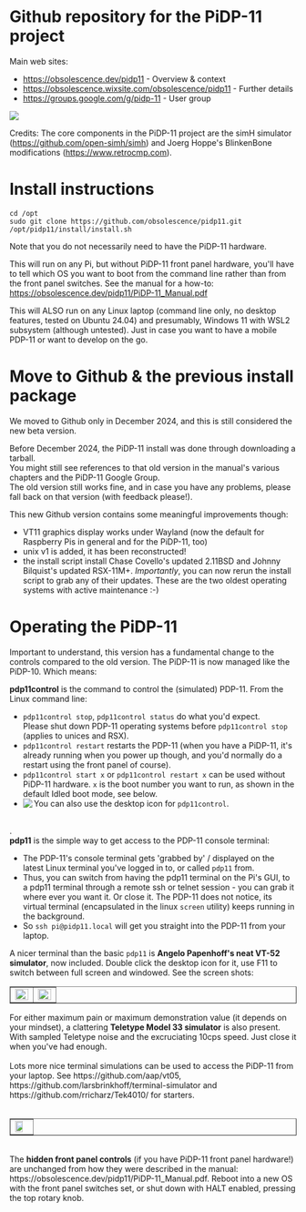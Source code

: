 # Github repository for the PiDP-11 project

Main web sites:
- https://obsolescence.dev/pidp11 - Overview & context
- https://obsolescence.wixsite.com/obsolescence/pidp11 - Further details
- https://groups.google.com/g/pidp-11 - User group

<img src="https://obsolescence.dev/images/pidp11/pidp11.jpg" align="center" /> 

Credits: The core components in the PiDP-11 project are the simH simulator (https://github.com/open-simh/simh) and Joerg Hoppe's BlinkenBone modifications (https://www.retrocmp.com).

# Install instructions

    cd /opt
    sudo git clone https://github.com/obsolescence/pidp11.git
    /opt/pidp11/install/install.sh

Note that you do not necessarily need to have the PiDP-11 hardware. 

This will run on any Pi, but without PiDP-11 front panel hardware, you'll have to tell which OS you want to boot from the command line rather than from the front panel switches. See the manual for a how-to: https://obsolescence.dev/pidp11/PiDP-11_Manual.pdf

This will ALSO run on any Linux laptop (command line only, no desktop features, tested on Ubuntu 24.04) and presumably, Windows 11 with WSL2 subsystem (although untested). Just in case you want to have a mobile PDP-11 or want to develop on the go.

# Move to Github & the previous install package

We moved to Github only in December 2024, and this is still considered the new beta version. 

Before December 2024, the PiDP-11 install was done through downloading a tarball.<br>
You might still see references to that old version in the manual's various chapters and the PiDP-11 Google Group.<br>
The old version still works fine, and in case you have any problems, please fall back on that version (with feedback please!).<br>

This new Github version contains some meaningful improvements though:
- VT11 graphics display works under Wayland (now the default for Raspberry Pis in general and for the PiDP-11, too)
- unix v1 is added, it has been reconstructed!
- the install script install Chase Covello's updated 2.11BSD and Johnny Bilquist's updated RSX-11M+. *Importantly*, you can now rerun the install script to grab any of their updates. These are the two oldest operating systems with active maintenance :-)

# Operating the PiDP-11

Important to understand, this version has a fundamental change to the controls compared to the old version. The PiDP-11 is now managed like the PiDP-10. Which means:

**pdp11control** is the command to control the (simulated) PDP-11. From the Linux command line:
- `pdp11control stop`, `pdp11control status` do what you'd expect.<br> Please shut down PDP-11 operating systems before `pdp11control stop` (applies to unices and RSX).
- `pdp11control restart` restarts the PDP-11 (when you have a PiDP-11, it's already running when you power up though, and you'd normally do a restart using the front panel of course).
- `pdp11control start x` or `pdp11control restart x` can be used without PiDP-11 hardware. `x` is the boot number you want to run, as shown in the default Idled boot mode, see below.
- You can also use the desktop icon for `pdp11control`.
  <img src="https://github.com/user-attachments/assets/b7ba9f3f-6eac-4df2-badf-35c045355a78" align="left" />

<br>.<br>
<b>pdp11</b> is the simple way to get access to the PDP-11 console terminal:
- The PDP-11's console terminal gets 'grabbed by' / displayed on the latest Linux terminal you've logged in to, or called `pdp11` from.
- Thus, you can switch from having the pdp11 terminal on the Pi's GUI, to a pdp11 terminal through a remote ssh or telnet session - you can grab it where ever you want it. Or close it. The PDP-11 does not notice, its virtual terminal (encapsulated in the linux `screen` utility) keeps running in the background.
- So `ssh pi@pidp11.local` will get you straight into the PDP-11 from your laptop. 

A nicer terminal than the basic `pdp11` is **Angelo Papenhoff's neat VT-52 simulator**, now included. Double click the desktop icon for it, use F11 to switch between full screen and windowed. See the screen shots:
<table border="1" cellpadding="10">
  <tr>
      <td><img src="https://github.com/user-attachments/assets/1aaf1d55-d983-4f78-9256-6cb04ae4e5d4" width="100%" align="left" /></td>
      <td><img src="https://github.com/user-attachments/assets/fc0b7a3c-b8de-4968-80c4-d02a53a36e12" width="100%" align="left" /></td>
</tr>
</table>
For either maximum pain or maximum demonstration value (it depends on your mindset), a clattering <b>Teletype Model 33 simulator</b> is also present. With sampled Teletype noise and the excruciating 10cps speed. Just close it when you've had enough. <br><br>Lots more nice terminal simulations can be used to access the PiDP-11 from your laptop. See https://github.com/aap/vt05, https://github.com/larsbrinkhoff/terminal-simulator and https://github.com/rricharz/Tek4010/ for starters.
<br><br>
<table border="1" cellpadding="10">
  <tr>
      <td><img src="https://github.com/user-attachments/assets/31427701-1230-4438-990f-a579b4ab51e1" width="75%" align="left" /></td>
</tr>
</table>      
<br>
The <b>hidden front panel controls</b> (if you have PiDP-11 front panel hardware!) are unchanged from how they were described in the manual: https://obsolescence.dev/pidp11/PiDP-11_Manual.pdf. Reboot into a new OS with the front panel switches set, or shut down with HALT enabled, pressing the top rotary knob.
